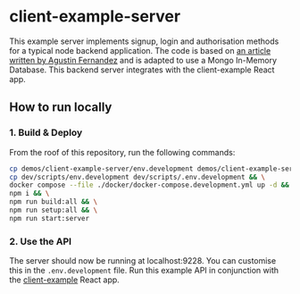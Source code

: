 # client-example-server

This example server implements signup, login and authorisation methods for a typical node backend application. The code
is based
on [an article written by Agustin Fernandez](https://www.asapdevelopers.com/build-a-react-native-login-app-with-node-js-backend/)
and is adapted to use a Mongo In-Memory Database. This backend server integrates with the client-example React app.

## How to run locally

### 1. Build & Deploy

From the roof of this repository, run the following commands:

```bash
cp demos/client-example-server/env.development demos/client-example-server/.env.development && \
cp dev/scripts/env.development dev/scripts/.env.development && \
docker compose --file ./docker/docker-compose.development.yml up -d && \
npm i && \
npm run build:all && \
npm run setup:all && \
npm run start:server
```

### 2. Use the API

The server should now be running at localhost:9228. You can customise this in the `.env.development` file. Run this
example API in conjunction with the [client-example](https://github.com/prosopo/captcha/tree/main/demos/client-example)
React app.

